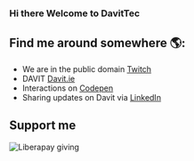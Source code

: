 ### Hi there Welcome to DavitTec

## Find me around somewhere 🌎: <a href="https://github.com/sponsors/DavitTec"></a>
- We are in the public domain <a href="https://www.twitch.tv/DavitTec">Twitch</a> 
- DAVIT <a href="https://www.davit.ie">Davit.ie</a>
- Interactions on <a href="https://codepen.io/DavitTec"> Codepen</a>
- Sharing updates on Davit via <a href="https://www.linkedin.com/company/davit/">LinkedIn</a>

<!--
**DavitTec/DavitTec** is a ✨ _special_ ✨ repository because its `README.md` (this file) appears on your GitHub profile.

Here are some ideas to get you started:

- 🔭 I’m currently working on 

- 🌱 I’m currently learning ...

- 👯 I’m looking to collaborate on ...

- 🤔 I’m looking for help with ...

- 💬 Ask me about ...

- 📫 How to reach me: ...

- 😄 Pronouns: ...

- ⚡ Fun fact: ...
-->

## Support me
![Liberapay giving](https://img.shields.io/liberapay/gives/davittec?color=dc1c5c&label=giving&logo=https%3A%2F%2Fgithub.com%2FDavitTec%2Fdavittec.github.io%2Fblob%2Fmaster%2Fassets%2Fimg%2Ffavicon.svg&style=plastic)
